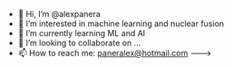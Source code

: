 - 👋 Hi, I’m @alexpanera
- 👀 I’m interested in machine learning and nuclear fusion
- 🌱 I’m currently learning ML and AI
- 💞️ I’m looking to collaborate on ...
- 📫 How to reach me: paneralex@hotmail.com
--->
